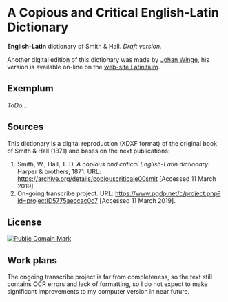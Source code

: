# A Copious and Critical English-Latin Dictionary

**English-Latin** dictionary of Smith & Hall. _Draft version._

Another digital edition of this dictionary was made by 
[Johan Winge](https://github.com/Alatius), his version is available on-line on 
the [web-site Latinitium][1].


## Exemplum

_ToDo…_


## Sources

This dictionary is a digital reproduction (XDXF format) of the original book of 
Smith & Hall (1871) and bases on the next publications:

1. Smith, W.; Hall, T. D. _A copious and critical English-Latin dictionary._ Harper & brothers, 1871. URL: <https://archive.org/details/copiouscriticale00smit> \[Accessed 11 March 2019\].
1. On-going transcribe project. URL: <https://www.pgdp.net/c/project.php?id=projectID5775aeccac0c7> \[Accessed 11 March 2019\].


## License

<a rel="license" href="http://creativecommons.org/publicdomain/mark/1.0/">
<img src="https://licensebuttons.net/p/mark/1.0/88x31.png"
     style="border-style: none;" alt="Public Domain Mark" />
</a>


## Work plans

The ongoing transcribe project is far from completeness, so the text still 
contains OCR errors and lack of formatting, so I do not expect to make 
significant improvements to my computer version in near future.

[1]: https://www.latinitium.com/smithhall
